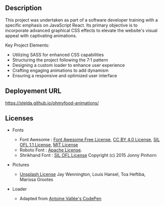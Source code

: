## Description

This project was undertaken as part of a software developer training with a specific emphasis on JavaScript React.
Its primary objective is to incorporate advanced graphical CSS effects to elevate the website's visual appeal with captivating animations.

Key Project Elements:
- Utilizing SASS for enhanced CSS capabilities
- Structuring the project following the 7:1 pattern
- Designing a custom loader to enhance user experience
- Crafting engaging animations to add dynamism
- Ensuring a responsive and optimized user interface

## Deployement URL

https://stelda.github.io/ohmyfood-animations/

## Licenses

* Fonts
  * Font Awesome : [Font Awesome Free License](https://fontawesome.com/license/free), [CC BY 4.0 License](https://creativecommons.org/licenses/by/4.0/), [SIL OFL 1.1 License](http://scripts.sil.org/OFL), [MIT License](https://opensource.org/licenses/MIT)
  * Roboto Font : [Apache License](http://www.apache.org/licenses/).
  * Shrikhand Font : [SIL OFL License](http://scripts.sil.org/OFL) Copyright (c) 2015 Jonny Pinhorn

* Pictures
  * [Unsplash License](https://unsplash.com/license) Jay Wennington, Louis Hansel, Toa Heftiba, Marissa Grootes

* Loader
  * Adapted from [Antoine Vallée's CodePen](https://codepen.io/Antoine-360pixel)